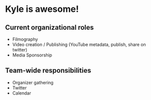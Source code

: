 # Kyle is awesome!

## Current organizational roles
* Filmography
* Video creation / Publishing (YouTube metadata, publish, share on twitter)
* Media Sponsorship

## Team-wide responsibilities
* Organizer gathering
* Twitter
* Calendar
